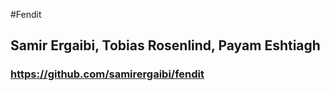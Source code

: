 #Fendit
## Samir Ergaibi, Tobias Rosenlind, Payam Eshtiagh
### https://github.com/samirergaibi/fendit